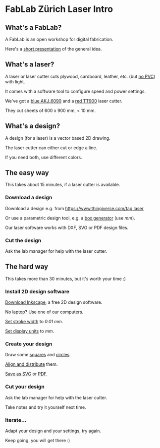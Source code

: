 # FabLab Zürich Laser Intro

## What's a FabLab?
A FabLab is an open workshop for digital fabrication.

Here's a [short presentation](http://www.tamberg.org/fablabzurich/2017/WasIstEinFabLab.pdf) of the general idea.

## What's a laser?
A laser or laser cutter cuts plywood, cardboard, leather, etc. (but [no PVC](https://lasergods.com/can-i-cut-vinyl-pvc-in-a-laser/)) with light.

It comes with a software tool to configure speed and power settings.

We've got a [blue AKJ_6090](http://wiki.zurich.fablab.ch/AKJ_6090) and a [red TT900](http://wiki.zurich.fablab.ch/TT900) laser cutter.

They cut sheets of 600 x 900 mm, < 10 mm.

## What's a design?
A design (for a laser) is a vector based 2D drawing.

The laser cutter can either cut or edge a line.

If you need both, use different colors.

## The easy way
This takes about 15 minutes, if a laser cutter is available.

### Download a design
Download a design e.g. from https://www.thingiverse.com/tag:laser

Or use a parametric design tool, e.g. a [box generator](https://ddg.co/?q=box+generator) (use _mm_).

Our laser software works with DXF, SVG or PDF design files.

### Cut the design
Ask the lab manager for help with the laser cutter.

## The hard way
This takes more than 30 minutes, but it's worth your time :)

### Install 2D design software
[Download Inkscape](https://inkscape.org/), a free 2D design software.

No laptop? Use one of our computers.

[Set stroke width](https://inkscape-manuals.readthedocs.io/en/latest/fill-and-stroke-dialog.html) to _0.01 mm_.

[Set display units](https://inkscape-manuals.readthedocs.io/en/latest/managing-workspace.html?#document-properties-dialog) to _mm_.

### Create your design
Draw some [squares](https://inkscape-manuals.readthedocs.io/en/latest/squares-and-rectangles.html) and [circles](https://inkscape-manuals.readthedocs.io/en/latest/circles-ellipses-and-arcs.html).

[Align and distribute](https://inkscape-manuals.readthedocs.io/en/latest/align-and-distribute.html) them.

[Save as SVG](https://inkscape-manuals.readthedocs.io/en/latest/saving.html) or [PDF](https://inkscape-manuals.readthedocs.io/en/latest/export-pdf.html).

### Cut your design
Ask the lab manager for help with the laser cutter.

Take notes and try it yourself next time.

### Iterate...
Adapt your design and your settings, try again.

Keep going, you will get there :)
